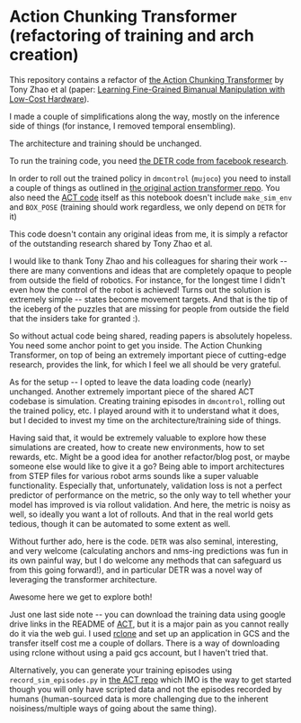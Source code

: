 # Action Chunking Transformer (refactoring of training and arch creation)

This repository contains a refactor of [the Action Chunking Transformer](https://github.com/tonyzhaozh/act) by Tony Zhao et al (paper: [Learning Fine-Grained Bimanual Manipulation with Low-Cost Hardware](https://arxiv.org/abs/2304.13705)).

I made a couple of simplifications along the way, mostly on the inference side of things (for instance, I removed temporal ensembling). 

The architecture and training should be unchanged.

To run the training code, you need [the DETR code from facebook research](https://github.com/facebookresearch/detr).

In order to roll out the trained policy in `dmcontrol` (`mujoco`) you need to install a couple of things as outlined in [the original action transformer repo](https://github.com/tonyzhaozh/act). You also need the [ACT code](https://github.com/tonyzhaozh/act) itself as this notebook doesn't include `make_sim_env` and `BOX_POSE` (training should work regardless, we only depend on `DETR` for it)

This code doesn't contain any original ideas from me, it is simply a refactor of the outstanding research shared by Tony Zhao et al.

I would like to thank Tony Zhao and his colleagues for sharing their work -- there are many conventions and ideas that are completely opaque to people from outside the field of robotics. For instance, for the longest time I didn't even how the control of the robot is achieved! Turns out the solution is extremely simple -- states become movement targets. And that is the tip of the iceberg of the puzzles that are missing for people from outside the field that the insiders take for granted :).

So without actual code being shared, reading papers is absolutely hopeless. You need some anchor point to get you inside. The Action Chunking Transformer, on top of being an extremely important piece of cutting-edge research, provides the link, for which I feel we all should be very grateful.

As for the setup -- I opted to leave the data loading code (nearly) unchanged. Another extremely important piece of the shared ACT codebase is simulation. Creating training episodes in `dmcontrol`, rolling out the trained policy, etc. I played around with it to understand what it does, but I decided to invest my time on the architecture/training side of things.

Having said that, it would be extremely valuable to explore how these simulations are created, how to create new environments, how to set rewards, etc. Might be a good idea for another refactor/blog post, or maybe someone else would like to give it a go? Being able to import architectures from STEP files for various robot arms sounds like a super valuable functionality. Especially that, unfortunately, validation loss is not a perfect predictor of performance on the metric, so the only way to tell whether your model has improved is via rollout validation. And here, the metric is noisy as well, so ideally you want a lot of rollouts. And that in the real world gets tedious, though it can be automated to some extent as well.

Without further ado, here is the code. `DETR` was also seminal, interesting, and very welcome (calculating anchors and nms-ing predictions was fun in its own painful way, but I do welcome any methods that can safeguard us from this going forward!), and in particular DETR was a novel way of leveraging the transformer architecture.

Awesome here we get to explore both!

Just one last side note -- you can download the training data using google drive links in the README of [ACT](https://github.com/tonyzhaozh/act), but it is a major pain as you cannot really do it via the web gui. I used [rclone](https://rclone.org/drive/) and set up an application in GCS and the transfer itself cost me a couple of dollars. There is a way of downloading using rclone without using a paid gcs account, but I haven't tried that.

Alternatively, you can generate your training episodes using `record_sim_episodes.py` in [the ACT repo](https://github.com/tonyzhaozh/act) which IMO is the way to get started though you will only have scripted data and not the episodes recorded by humans (human-sourced data is more challenging due to the inherent noisiness/multiple ways of going about the same thing).
